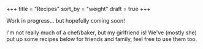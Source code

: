 +++
title = "Recipes"
sort_by = "weight"
draft = true
+++

Work in progress... but hopefully coming soon!

I'm not really much of a chef/baker, but my girlfriend is! We've (mostly she) 
put up some recipes below for friends and family, feel free to use them too.
